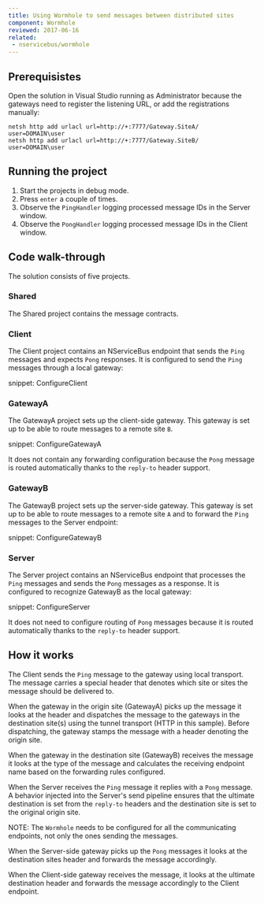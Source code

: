 ```yaml
---
title: Using Wormhole to send messages between distributed sites
component: Wormhole
reviewed: 2017-06-16
related:
 - nservicebus/wormhole
---
```


## Prerequisistes

Open the solution in Visual Studio running as Administrator because the gateways need to register the listening URL, or add the registrations manually:

```
netsh http add urlacl url=http://+:7777/Gateway.SiteA/ user=DOMAIN\user
netsh http add urlacl url=http://+:7777/Gateway.SiteB/ user=DOMAIN\user
```


## Running the project

 1. Start the projects in debug mode.
 1. Press `enter` a couple of times.
 1. Observe the `PingHandler` logging processed message IDs in the Server window.
 1. Observe the `PongHandler` logging processed message IDs in the Client window.


## Code walk-through

The solution consists of five projects.


### Shared

The Shared project contains the message contracts.


### Client

The Client project contains an NServiceBus endpoint that sends the `Ping` messages and expects `Pong` responses. It is configured to send the `Ping` messages through a local gateway:

snippet: ConfigureClient


### GatewayA

The GatewayA project sets up the client-side gateway. This gateway is set up to be able to route messages to a remote site `B`.

snippet: ConfigureGatewayA

It does not contain any forwarding configuration because the `Pong` message is routed automatically thanks to the `reply-to` header support.


### GatewayB

The GatewayB project sets up the server-side gateway. This gateway is set up to be able to route messages to a remote site `A` and to forward the `Ping` messages to the Server endpoint:

snippet: ConfigureGatewayB


### Server

The Server project contains an NServiceBus endpoint that processes the `Ping` messages and sends the `Pong` messages as a response. It is configured to recognize GatewayB as the local gateway:

snippet: ConfigureServer

It does not need to configure routing of `Pong` messages because it is routed automatically thanks to the `reply-to` header support.


## How it works

The Client sends the `Ping` message to the gateway using local transport. The message carries a special header that denotes which site or sites the message should be delivered to.

When the gateway in the origin site (GatewayA) picks up the message it looks at the header and dispatches the message to the gateways in the destination site(s) using the tunnel transport (HTTP in this sample). Before dispatching, the gateway stamps the message with a header denoting the origin site.

When the gateway in the destination site (GatewayB) receives the message it looks at the type of the message and calculates the receiving endpoint name based on the forwarding rules configured. 

When the Server receives the `Ping` message it replies with a `Pong` message. A behavior injected into the Server's send pipeline ensures that the ultimate destination is set from the `reply-to` headers and the destination site is set to the original origin site.

NOTE: The `Wormhole` needs to be configured for all the communicating endpoints, not only the ones sending the messages.

When the Server-side gateway picks up the `Pong` messages it looks at the destination sites header and forwards the message accordingly.

When the Client-side gateway receives the message, it looks at the ultimate destination header and forwards the message accordingly to the Client endpoint.